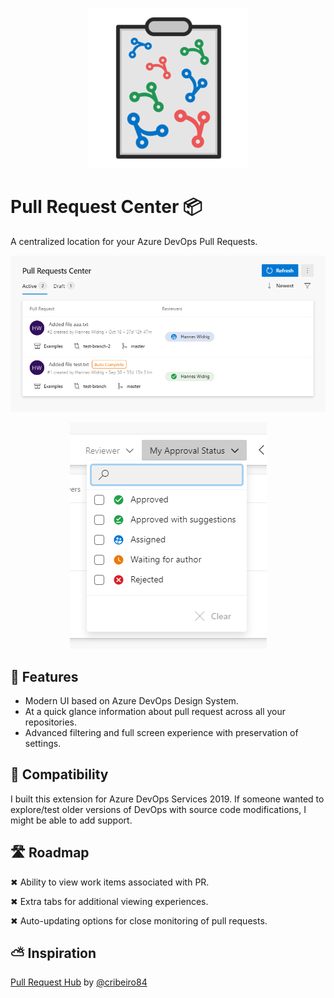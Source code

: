 <p align="center">
  <img src="https://raw.githubusercontent.com/hanneswidrig/azure-devops-pull-request-center/master/marketplace/logo.png?raw=true" />
</p>

# Pull Request Center 📦

A centralized location for your Azure DevOps Pull Requests.

<p align="center">
  <img src="https://github.com/hanneswidrig/azure-devops-pull-request-center/blob/master/marketplace/screenshot-1.png?raw=true" />
</p>

<p align="center">
  <img src="https://github.com/hanneswidrig/azure-devops-pull-request-center/blob/master/marketplace/screenshot-2.png?raw=true" />
</p>

## 📐 Features

- Modern UI based on Azure DevOps Design System.
- At a quick glance information about pull request across all your repositories.
- Advanced filtering and full screen experience with preservation of settings.

## 🧩 Compatibility

I built this extension for Azure DevOps Services 2019. If someone wanted to explore/test older versions of DevOps with source code modifications, I might be able to add support.

## 🛣 Roadmap

✖ Ability to view work items associated with PR.

✖ Extra tabs for additional viewing experiences.

✖ Auto-updating options for close monitoring of pull requests.

## ⛅ Inspiration

[Pull Request Hub](https://github.com/cribeiro84/azure-devops-pull-request-hub) by [@cribeiro84](https://github.com/cribeiro84)
